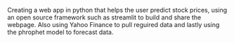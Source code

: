 Creating a web app in python that helps the user predict stock prices, using an open source framework such as streamlit to build and share the webpage. Also using Yahoo Finance to pull reguired data and lastly using the phrophet model to forecast data.
